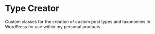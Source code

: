 Type Creator
============

Custom classes for the creation of custom post types and taxonomies in WordPress for use within my personal products.
